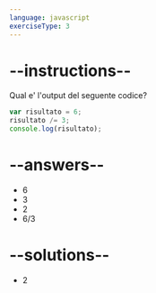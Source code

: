 ```yaml
---
language: javascript
exerciseType: 3
---
```


# --instructions--

Qual e' l'output del seguente codice?
```javascript
var risultato = 6;
risultato /= 3;
console.log(risultato);
```

# --answers--

- 6
- 3
- 2
- 6/3

# --solutions--

- 2
